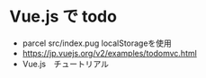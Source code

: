 # Vue.js で todo 
* parcel src/index.pug
localStorageを使用
* https://jp.vuejs.org/v2/examples/todomvc.html
* Vue.js　チュートリアル
